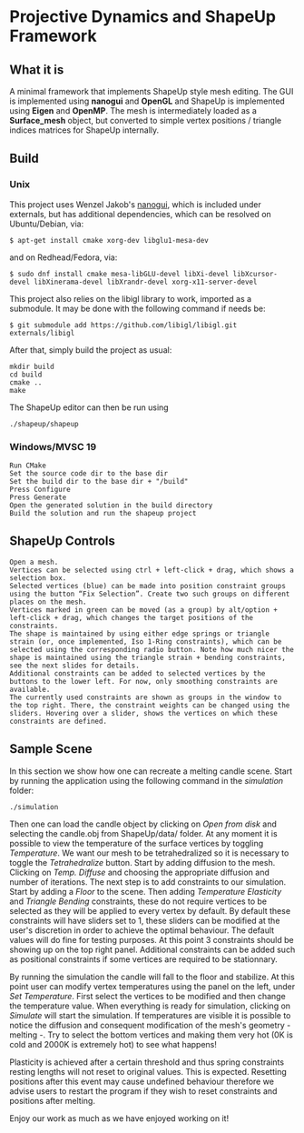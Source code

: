 # Projective Dynamics and ShapeUp Framework

## What it is

A minimal framework that implements ShapeUp style mesh editing.
The GUI is implemented using **nanogui** and **OpenGL** and ShapeUp is implemented using **Eigen** and **OpenMP**.
The mesh is intermediately loaded as a **Surface_mesh** object, but converted to simple vertex positions / triangle indices matrices for ShapeUp internally.

## Build
### Unix
This project uses Wenzel Jakob's [nanogui](https://github.com/wjakob/nanogui), which is included under externals,
but has additional dependencies, which can be resolved on Ubuntu/Debian, via:

    $ apt-get install cmake xorg-dev libglu1-mesa-dev

and on Redhead/Fedora, via:

	$ sudo dnf install cmake mesa-libGLU-devel libXi-devel libXcursor-devel libXinerama-devel libXrandr-devel xorg-x11-server-devel

This project also relies on the libigl library to work, imported as a submodule. It may be done with the following command if needs be:

    $ git submodule add https://github.com/libigl/libigl.git externals/libigl

After that, simply build the project as usual:

	mkdir build
	cd build
	cmake ..
	make

The ShapeUp editor can then be run using

    ./shapeup/shapeup

### Windows/MVSC 19
	Run CMake
	Set the source code dir to the base dir
	Set the build dir to the base dir + "/build"
	Press Configure
	Press Generate
	Open the generated solution in the build directory
	Build the solution and run the shapeup project
    
## ShapeUp Controls
    Open a mesh.
    Vertices can be selected using ctrl + left-click + drag, which shows a selection box.
    Selected vertices (blue) can be made into position constraint groups using the button “Fix Selection”. Create two such groups on different places on the mesh.
    Vertices marked in green can be moved (as a group) by alt/option + left-click + drag, which changes the target positions of the constraints.
    The shape is maintained by using either edge springs or triangle strain (or, once implemented, Iso 1-Ring constraints), which can be selected using the corresponding radio button. Note how much nicer the shape is maintained using the triangle strain + bending constraints, see the next slides for details.
    Additional constraints can be added to selected vertices by the buttons to the lower left. For now, only smoothing constraints are available.
    The currently used constraints are shown as groups in the window to the top right. There, the constraint weights can be changed using the sliders. Hovering over a slider, shows the vertices on which these constraints are defined.

## Sample Scene
In this section we show how one can recreate a melting candle scene.
Start by running the application using the following command in the *simulation* folder:

	./simulation

Then one can load the candle object by clicking on *Open from disk* and selecting the candle.obj from ShapeUp/data/ folder.
At any moment it is possible to view the temperature of the surface vertices by toggling *Temperature*. We want our mesh to be tetrahedralized so it is necessary to toggle the *Tetrahedralize* button.
Start by adding diffusion to the mesh. Clicking on *Temp. Diffuse* and choosing the appropriate diffusion and number of iterations. 
The next step is to add constraints to our simulation. Start by adding a *Floor* to the scene. Then adding *Temperature Elasticity* and *Triangle Bending* constraints, these do not require vertices to be selected as they will be applied to every vertex by default. By default these constraints will have sliders set to 1, these sliders can be modified at the user's discretion in order to achieve the optimal behaviour. The default values will do fine for testing purposes. At this point 3 constraints should be showing up on the top right panel. Additional constraints can be added such as positional constraints if some vertices are required to be stationnary.

By running the simulation the candle will fall to the floor and stabilize. At this point user can modify vertex temperatures using the panel on the left, under *Set Temperature*. First select the vertices to be modified and then change the temperature value. When everything is ready for simulation, clicking on *Simulate* will start the simulation. If temperatures are visible it is possible to notice the diffusion and consequent modification of the mesh's geometry - melting -. Try to select the bottom vertices and making them very hot (0K is cold and 2000K is extremely hot) to see what happens!

Plasticity is achieved after a certain threshold and thus spring constraints resting lengths will not reset to original values. This is expected. Resetting positions after this event may cause undefined behaviour therefore we advise users to restart the program if they wish to reset constraints and positions after melting.

Enjoy our work as much as we have enjoyed working on it! 



